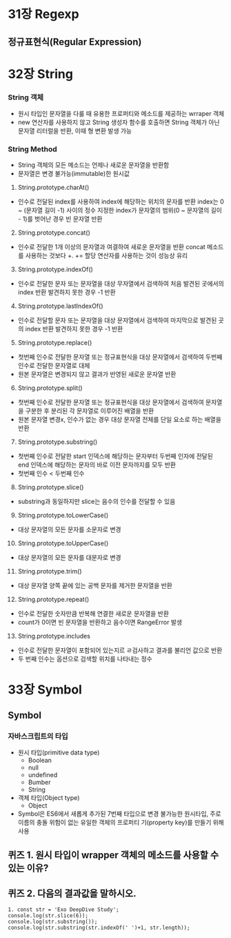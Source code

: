 # 31장 Regexp

## 정규표현식(Regular Expression)

# 32장 String

### String 객체
- 원시 타입인 문자열을 다룰 때 유용한 프로퍼티와 메소드를 제공하는 wrraper 객체
- new 연산자를 사용하지 않고 String 생성자 함수를 호출하면 String 객체가 아닌 문자열 리터럴을 반환, 이때 형 변환 발생 가능

### String Method
- String 객체의 모든 메소드는 언제나 새로운 문자열을 반환함 
- 문자열은 변경 불가능(immutable)한 원시값

1. String.prototype.charAt()
- 인수로 전달된 index를 사용하여 index에 해당하는 위치의 문자를 반환
index는 0 ~ (문자열 길이 -1) 사이의 정수
지정한 index가 문자열의 범위(0 ~ 문자열의 길이 - 1)를 벗어난 경우 빈 문자열 반환

2. String.prototype.concat()
- 인수로 전달한 1개 이상의 문자열과 여결하여 새로운 문자열을 반환
concat 메소드를 사용하는 것보다 +. += 할당 연산자를 사용하는 것이 성능상 유리

3. String.prototype.indexOf()
- 인수로 전달한 문자 또는 문자열을 대상 무자열에서 검색하여 처음 발견된 곳에서의 index 반환
발견하지 못한 경우 -1 반환

4. String.prototype.lastIndexOf()
- 인수로 전달할 문자 또는 문자열을 대상 문자열에서 검색하여 마지막으로 발견된 곳의 index 반환
발견하지 못한 경우 -1 반환

5. String.prototype.replace()
- 첫번째 인수로 전달한 문자열 또는 정규표현식을 대상 문자열에서 검색하여 두번째 인수로 전달한 문자열로 대체
- 원본 문자열은 변경되지 않고 결과가 반영된 새로운 문자열 반환

6. String.prototype.split()
- 첫번째 인수로 전달한 문자열 또는 정규표현식을 대상 문자열에서 검색하여 문자열을 구분한 후 분리된 각 문자열로 이루어진 배열을 반환
- 원본 문자열 변경x, 인수가 없는 경우 대상 문자열 전체를 단일 요소로 하는 배열을 반환

7. String.prototype.substring()
- 첫번째 인수로 전달한 start 인덱스에 해당하는 문자부터 두번째 인자에 전달된 end 인덱스에 해당하는 문자의 바로 이전 문자까지를 모두 반환
- 첫번째 인수 < 두번째 인수

8. String.prototype.slice()
- substring과 동일하지만 slice는 음수의 인수를 전달할 수 있음

9. String.prototype.toLowerCase()
- 대상 문자열의 모든 문자를 소문자로 변경

10. String.prototype.toUpperCase()
- 대상 문자열의 모든 문자를 대문자로 변경

11. String.prototype.trim()
- 대상 문자열 양쪽 끝에 있는 공백 문자를 제거한 문자열을 반환

12. String.prototype.repeat()
- 인수로 전달한 숫자만큼 반복해 연결한 새로운 문자열을 반환
-  count가 0이면 빈 문자열을 반환하고 음수이면 RangeError 발생

13. String.prototype.includes
- 인수로 전달한 문자열이 포함되어 있는지르 ㄹ검사하고 결과를 불리언 값으로 반환
- 두 번째 인수는 옵션으로 검색할 위치를 나타내는 정수

# 33장 Symbol
## Symbol
### 자바스크립트의 타입
- 원시 타입(primitive data type)
  - Boolean
  - null
  - undefined
  - Bumber
  - String
- 객체 타입(Object type)
  - Object
-  Symbol은 ES6에서 새롭게 추가된 7번째 타입으로 변경 불가능한 원시타입, 주로 이름의 충돌 위험이 없는 유일한 객체의 프로퍼티 기(property key)를 만들기 위해 사용

   


## 퀴즈 1. 원시 타입이 wrapper 객체의 메소드를 사용할 수 있는 이유?

## 퀴즈 2. 다음의 결과값을 말하시오.
```
1. const str = 'Exo DeepDive Study';
console.log(str.slice(6));
console.log(str.substring());
console.log(str.substring(str.indexOf(' ')+1, str.length)); 
```
